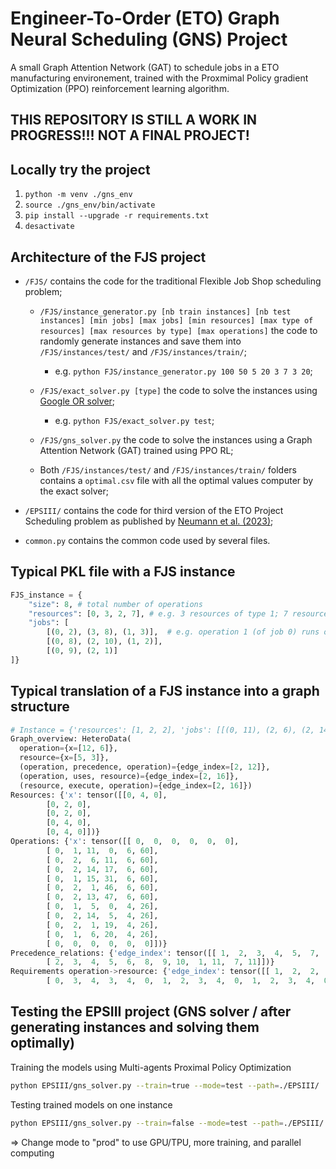 # Engineer-To-Order (ETO) Graph Neural Scheduling (GNS) Project

A small Graph Attention Network (GAT) to schedule jobs in a ETO manufacturing environement, trained with the Proxmimal Policy gradient Optimization (PPO) reinforcement learning algorithm.

## THIS REPOSITORY IS STILL A WORK IN PROGRESS!!! NOT A FINAL PROJECT!

## Locally try the project
1. `python -m venv ./gns_env`
2. `source ./gns_env/bin/activate`
3. `pip install --upgrade -r requirements.txt`
4. `desactivate`

## Architecture of the FJS project
* `/FJS/` contains the code for the traditional Flexible Job Shop scheduling problem;
    * `/FJS/instance_generator.py [nb train instances] [nb test instances] [min jobs] [max jobs] [min resources] [max type of resources] [max resources by type] [max operations]` the code to randomly generate instances and save them into `/FJS/instances/test/` and `/FJS/instances/train/`;
        * e.g. `python FJS/instance_generator.py 100 50 5 20 3 7 3 20`;

    * `/FJS/exact_solver.py [type]` the code to solve the instances using [Google OR solver](https://developers.google.com/optimization);
        * e.g. `python FJS/exact_solver.py test`;

    * `/FJS/gns_solver.py` the code to solve the instances using a Graph Attention Network (GAT) trained using PPO RL;

    * Both `/FJS/instances/test/` and `/FJS/instances/train/` folders contains a `optimal.csv` file with all the optimal values computer by the exact solver; 

* `/EPSIII/` contains the code for third version of the ETO Project Scheduling problem as published by [Neumann et al. (2023)](https://doi.org/10.1016/j.ijpe.2023.109077); 

* `common.py` contains the common code used by several files.

## Typical PKL file with a FJS instance 
```python
FJS_instance = {
    "size": 8, # total number of operations
    "resources": [0, 3, 2, 7], # e.g. 3 resources of type 1; 7 resources of type 3
    "jobs": [  
        [(0, 2), (3, 8), (1, 3)],  # e.g. operation 1 (of job 0) runs on resource type 3 with a processing time of 8 
        [(0, 8), (2, 10), (1, 2)],  
        [(0, 9), (2, 1)]  
]}
```

## Typical translation of a FJS instance into a graph structure 
```python
# Instance = {'resources': [1, 2, 2], 'jobs': [[(0, 11), (2, 6), (2, 14), (0, 15), (1, 1), (2, 13)], [(0, 5), (1, 14), (2, 1), (0, 6)]], 'size': 10, 'nb_res': 5}
Graph_overview: HeteroData(
  operation={x=[12, 6]},
  resource={x=[5, 3]},
  (operation, precedence, operation)={edge_index=[2, 12]},
  (operation, uses, resource)={edge_index=[2, 16]},
  (resource, execute, operation)={edge_index=[2, 16]})
Resources: {'x': tensor([[0, 4, 0],
        [0, 2, 0],
        [0, 2, 0],
        [0, 4, 0],
        [0, 4, 0]])}
Operations: {'x': tensor([[ 0,  0,  0,  0,  0,  0],
        [ 0,  1, 11,  0,  6, 60],
        [ 0,  2,  6, 11,  6, 60],
        [ 0,  2, 14, 17,  6, 60],
        [ 0,  1, 15, 31,  6, 60],
        [ 0,  2,  1, 46,  6, 60],
        [ 0,  2, 13, 47,  6, 60],
        [ 0,  1,  5,  0,  4, 26],
        [ 0,  2, 14,  5,  4, 26],
        [ 0,  2,  1, 19,  4, 26],
        [ 0,  1,  6, 20,  4, 26],
        [ 0,  0,  0,  0,  0,  0]])}
Precedence_relations: {'edge_index': tensor([[ 1,  2,  3,  4,  5,  7,  8,  9,  0,  6,  0, 10],
        [ 2,  3,  4,  5,  6,  8,  9, 10,  1, 11,  7, 11]])}
Requirements operation->resource: {'edge_index': tensor([[ 1,  2,  2,  3,  3,  4,  5,  5,  6,  6,  7,  8,  8,  9,  9, 10],
        [ 0,  3,  4,  3,  4,  0,  1,  2,  3,  4,  0,  1,  2,  3,  4,  0]])}
```

## Testing the EPSIII project (GNS solver / after generating instances and solving them optimally)
Training the models using Multi-agents Proximal Policy Optimization
```bash
python EPSIII/gns_solver.py --train=true --mode=test --path=./EPSIII/
```

Testing trained models on one instance
```bash
python EPSIII/gns_solver.py --train=false --mode=test --path=./EPSIII/ --size=s --id=151
```

=> Change mode to "prod" to use GPU/TPU, more training, and parallel computing